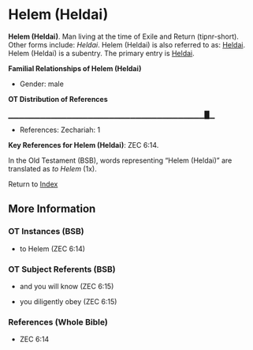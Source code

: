 # Helem (Heldai)
**Helem (Heldai)**. 
Man living at the time of Exile and Return (tipnr-short). 
Other forms include: 
*Heldai*. 
Helem (Heldai) is also referred to as: 
[Heldai](Heldai.md). 
Helem (Heldai) is a subentry. The primary entry is 
[Heldai](Heldai.md). 




**Familial Relationships of Helem (Heldai)**


* Gender: male


**OT Distribution of References**

▁▁▁▁▁▁▁▁▁▁▁▁▁▁▁▁▁▁▁▁▁▁▁▁▁▁▁▁▁▁▁▁▁▁▁▁▁█▁
* References: Zechariah: 1



**Key References for Helem (Heldai)**: 
ZEC 6:14. 


In the Old Testament (BSB), words representing “Helem (Heldai)” are translated as 
*to Helem* (1x). 




Return to [Index](00-Index.md)

## More Information

### OT Instances (BSB)

* to Helem (ZEC 6:14)



### OT Subject Referents (BSB)

* and you will know (ZEC 6:15)

* you diligently obey (ZEC 6:15)



### References (Whole Bible)

* ZEC 6:14



